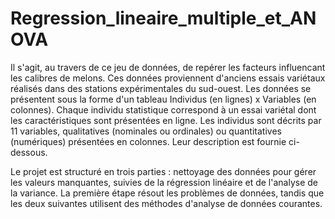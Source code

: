 # Regression_lineaire_multiple_et_ANOVA
  Il s'agit, au travers de ce jeu de données, de repérer les facteurs influencant les calibres de melons. Ces données proviennent d'anciens essais variétaux réalisés dans des stations expérimentales du sud-ouest.
Les données se présentent sous la forme d'un tableau Individus (en lignes) x Variables (en colonnes). 
Chaque individu statistique correspond à un essai variétal dont les caractéristiques sont présentées en ligne. 
Les individus sont décrits par 11 variables, qualitatives (nominales ou ordinales) ou quantitatives (numériques) présentées en colonnes.
Leur description est fournie ci-dessous.

 Le projet est structuré en trois parties : nettoyage des données pour gérer les valeurs manquantes, suivies de la régression linéaire et de l'analyse de la variance. La première étape résout les problèmes de données, tandis que les deux suivantes utilisent des méthodes d'analyse de données courantes.
